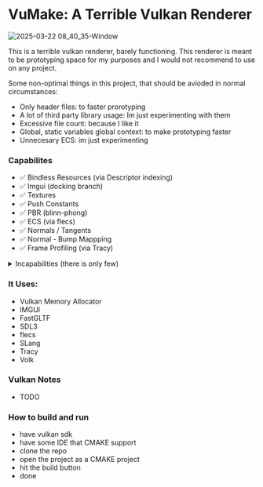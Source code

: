 # VuMake: A Terrible Vulkan Renderer
![2025-03-22 08_40_35-Window](https://github.com/user-attachments/assets/afd97f4a-7664-454d-a0c2-002d9e2f95af)

This is a terrible vulkan renderer, barely functioning.
This renderer is meant to be prototyping space for my purposes and I would not recommend to use on any project.

Some non-optimal things in this project, that should be avioded in normal circumstances:
- Only header files: to faster prorotyping
- A lot of third party library usage: Im just experimenting with them
- Excessive file count: because I like it
- Global, static variables global context: to make prototyping faster
- Unnecesary ECS: im just experimenting

### Capabilites
- ✅ Bindless Resources (via Descriptor indexing)
- ✅ Imgui (docking branch)
- ✅ Textures
- ✅ Push Constants
- ✅ PBR (blinn-phong)
- ✅ ECS (via flecs)
- ✅ Normals / Tangents
- ✅ Normal - Bump Mappping
- ✅ Frame Profiling (via Tracy)

<details> 
  <summary>
  Incapabilities (there is only few)
  </summary>
  
- ❌ Deffered Rendering
- ❌ Vulkan Sync Abstraction
- ❌ Directional Ligths
- ❌ Point Ligths
- ❌ Spot Ligths
- ❌ Area Ligths
- ❌ Scene-Level Representation
- ❌ Ray Traced GI
- ❌ Path Traced Gi
- ❌ SSGI
- ❌ Voxel GI
- ❌ SDFGI
- ❌ Probe Based GI
- ❌ DDGI
- ❌ ReSTIR GI
- ❌ Surfels GI
- ❌ Radiance Cascades GI
- ❌ Skinned Geometry
- ❌ Animations
- ❌ Tiled Forward Rendering
- ❌ FXAA - TAA - SMAA - MSAA
- ❌ FSR - DLSS - XESS
- ❌ PSO Cache System
- ❌ Ligth Map Baking
- ❌ Compute Shaders
- ❌ Subdivison Surfaces
- ❌ Mesh Shaders
- ❌ Shadow Maps
- ❌ Occlusion Culling
- ❌ Screen Space Shadows
- ❌ LOD System
- ❌ HDR
- ❌ Cube Maps- Sky Maps
- ❌ Tonemapping
- ❌ Bloom
- ❌ Twenty Other Post Process Effects
- ❌ SDF - Volume Rendering
- ❌ Debug View
- ❌ Tessallation
- ❌ Geometry Shaders
- ❌ Shader Editor
- ❌ HLSL Support
- ❌ SSAO / HBAO
- ❌ SSR - SSSR
- ❌ RayTraycing
- ❌ Sub-Surface Scattering
- ❌ GPU Driven Rendering
- ❌ Work Graphs
- ❌ Visibility Buffer
- ❌ Compute Rasterizer
- ❌ FBX - OBJ Support
- ❌ Font Rendering
- ❌ Instanceing
- ❌ Batching
- ❌ Lens Flares
- ❌ Particles
- ❌ Hair Rendering
- ❌ Texture Streaming
- ❌ Variable Rate Shading
- ❌ Decals
- ❌ Frame Profiler - Debugger
- ❌ Displacement Mapping
- ❌ Morph Target
- ❌ Planar Reflections
- ❌ Volumetric Ligths
- ❌ Water Rendering
- ❌ Outline Shaders
- ❌ Contact SHadows
- ❌ Caustics
- ❌ Render Graph
</details>

### It Uses:
- Vulkan Memory Allocator
- IMGUI
- FastGLTF
- SDL3
- flecs
- SLang
- Tracy
- Volk

### Vulkan Notes
- TODO

### How to build and run
- have vulkan sdk
- have some IDE that CMAKE support
- clone the repo
- open the project as a CMAKE project
- hit the build button
- done
